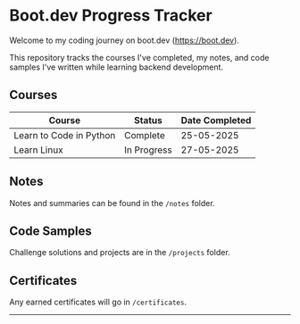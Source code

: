 # Boot.dev Progress Tracker

Welcome to my coding journey on boot.dev (https://boot.dev).

This repository tracks the courses I've completed, my notes, and code samples I've written while learning backend development.

## Courses

| Course                         | Status        | Date Completed |
|-------------------------------|---------------|----------------|
| Learn to Code in Python       |   Complete    | 25-05-2025     |
| Learn Linux                   | In Progress   | 27-05-2025     |

## Notes
Notes and summaries can be found in the `/notes` folder.

## Code Samples
Challenge solutions and projects are in the `/projects` folder.

## Certificates
Any earned certificates will go in `/certificates`.

---

